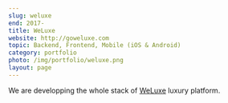 ```yaml
---
slug: weluxe
end: 2017-
title: WeLuxe
website: http://goweluxe.com
topic: Backend, Frontend, Mobile (iOS & Android) 
category: portfolio
photo: /img/portfolio/weluxe.png
layout: page
---
```

We are developping the whole stack of [WeLuxe]({{page.website}}) luxury platform.
